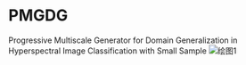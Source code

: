 # PMGDG
Progressive Multiscale Generator for Domain Generalization in Hyperspectral Image Classification with Small Sample
![绘图1](https://github.com/user-attachments/assets/84187188-955e-4670-b61c-5f2f1a2eab4b)
